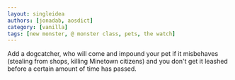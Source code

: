 ```yaml
---
layout: singleidea
authors: [jonadab, aosdict]
category: [vanilla]
tags: [new monster, @ monster class, pets, the watch]
---
```

Add a dogcatcher, who will come and impound your pet if it misbehaves (stealing from shops, killing Minetown citizens) and you don't get it leashed before a certain amount of time has passed.
